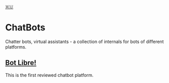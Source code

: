  [🇷🇺](README.md)
# ChatBots

Chatter bots, virtual assistants - a collection of internals for bots of different platforms.

## [Bot Libre!](botlibre/)

This is the first reviewed chatbot platform.
